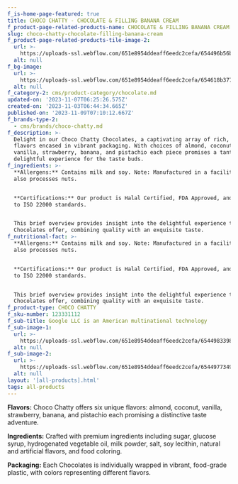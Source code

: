 ```yaml
---
f_is-home-page-featured: true
title: CHOCO CHATTY - CHOCOLATE & FILLING BANANA CREAM
f_product-page-related-products-name: CHOCOLATE & FILLING BANANA CREAM
slug: choco-chatty-chocolate-filling-banana-cream
f_product-page-related-products-tile-image-2:
  url: >-
    https://uploads-ssl.webflow.com/651e8954ddeaff6eedc2cefa/654496b56bf051d7d58457cb_banana.png
  alt: null
f_bg-image:
  url: >-
    https://uploads-ssl.webflow.com/651e8954ddeaff6eedc2cefa/654618b377c0304a1ebf2f90_6.png
  alt: null
f_category-2: cms/product-category/chocolate.md
updated-on: '2023-11-07T06:25:26.575Z'
created-on: '2023-11-03T06:44:34.665Z'
published-on: '2023-11-09T07:10:12.667Z'
f_brands-type-2:
  - cms/brands/choco-chatty.md
f_description: >-
  Delight in our Choco Chatty Chocolates, a captivating array of rich, energetic
  flavors encased in vibrant packaging. With choices of almond, coconut,
  vanilla, strawberry, banana, and pistachio each piece promises a tantalizing,
  delightful experience for the taste buds.
f_ingredients: >-
  **Allergens:** Contains milk and soy. Note: Manufactured in a facility that
  also processes nuts.


  ‍**Certifications:** Our product is Halal Certified, FDA Approved, and adheres
  to ISO 22000 standards.


  This brief overview provides insight into the delightful experience that these
  Chocolates offer, combining quality with an exquisite taste.
f_nutritional-fact: >-
  **Allergens:** Contains milk and soy. Note: Manufactured in a facility that
  also processes nuts.


  ‍**Certifications:** Our product is Halal Certified, FDA Approved, and adheres
  to ISO 22000 standards.


  This brief overview provides insight into the delightful experience that these
  Chocolates offer, combining quality with an exquisite taste.
f_product-type: CHOCO CHATTY
f_sku-number: 123331112
f_sub-title: Google LLC is an American multinational technology
f_sub-image-1:
  url: >-
    https://uploads-ssl.webflow.com/651e8954ddeaff6eedc2cefa/6544983398392e5b8a09d35c_coconut.png
  alt: null
f_sub-image-2:
  url: >-
    https://uploads-ssl.webflow.com/651e8954ddeaff6eedc2cefa/654497734925c201adb4547a_strawberry.png
  alt: null
layout: '[all-products].html'
tags: all-products
---
```


**Flavors:** Choco Chatty offers six unique flavors: almond, coconut, vanilla, strawberry, banana, and pistachio each promising a distinctive taste adventure.

‍**Ingredients:** Crafted with premium ingredients including sugar, glucose syrup, hydrogenated vegetable oil, milk powder, salt, soy lecithin, natural and artificial flavors, and food coloring.

‍**Packaging:** Each Chocolates is individually wrapped in vibrant, food-grade plastic, with colors representing different flavors.
